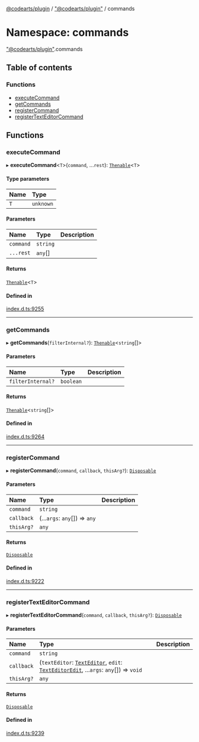 [@codearts/plugin](../README.md) / ["@codearts/plugin"](_codearts_plugin_.md) / commands

# Namespace: commands

["@codearts/plugin"](_codearts_plugin_.md).commands

## Table of contents

### Functions

- [executeCommand](codearts_plugin_.commands.md#executecommand)
- [getCommands](codearts_plugin_.commands.md#getcommands)
- [registerCommand](codearts_plugin_.commands.md#registercommand)
- [registerTextEditorCommand](codearts_plugin_.commands.md#registertexteditorcommand)

## Functions

### executeCommand

▸ **executeCommand**<`T`\>(`command`, ...`rest`): [`Thenable`](../interfaces/Thenable.md)<`T`\>

#### Type parameters

| Name | Type |
| :------ | :------ |
| `T` | `unknown` |

#### Parameters

| Name | Type | Description |
| :------ | :------ | :------ |
| `command` | `string` |  |
| `...rest` | `any`[] |  |

#### Returns

[`Thenable`](../interfaces/Thenable.md)<`T`\>

#### Defined in

[index.d.ts:9255](https://github.com/huaweicloud/cloudide-plugin-api/blob/3b0eee8/index.d.ts#L9255)

___

### getCommands

▸ **getCommands**(`filterInternal?`): [`Thenable`](../interfaces/Thenable.md)<`string`[]\>

#### Parameters

| Name | Type | Description |
| :------ | :------ | :------ |
| `filterInternal?` | `boolean` |  |

#### Returns

[`Thenable`](../interfaces/Thenable.md)<`string`[]\>

#### Defined in

[index.d.ts:9264](https://github.com/huaweicloud/cloudide-plugin-api/blob/3b0eee8/index.d.ts#L9264)

___

### registerCommand

▸ **registerCommand**(`command`, `callback`, `thisArg?`): [`Disposable`](../classes/codearts_plugin_.Disposable.md)

#### Parameters

| Name | Type | Description |
| :------ | :------ | :------ |
| `command` | `string` |  |
| `callback` | (...`args`: `any`[]) => `any` |  |
| `thisArg?` | `any` |  |

#### Returns

[`Disposable`](../classes/codearts_plugin_.Disposable.md)

#### Defined in

[index.d.ts:9222](https://github.com/huaweicloud/cloudide-plugin-api/blob/3b0eee8/index.d.ts#L9222)

___

### registerTextEditorCommand

▸ **registerTextEditorCommand**(`command`, `callback`, `thisArg?`): [`Disposable`](../classes/codearts_plugin_.Disposable.md)

#### Parameters

| Name | Type | Description |
| :------ | :------ | :------ |
| `command` | `string` |  |
| `callback` | (`textEditor`: [`TextEditor`](../interfaces/codearts_plugin_.TextEditor.md), `edit`: [`TextEditorEdit`](../interfaces/codearts_plugin_.TextEditorEdit.md), ...`args`: `any`[]) => `void` |  |
| `thisArg?` | `any` |  |

#### Returns

[`Disposable`](../classes/codearts_plugin_.Disposable.md)

#### Defined in

[index.d.ts:9239](https://github.com/huaweicloud/cloudide-plugin-api/blob/3b0eee8/index.d.ts#L9239)
